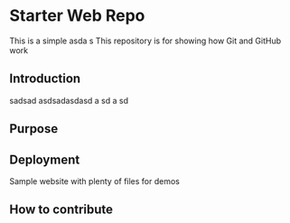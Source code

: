 # Starter Web Repo
This is a simple asda s
This repository is for showing how Git and GitHub work
## Introduction
sadsad asdsadasdasd a sd a sd 
## Purpose

## Deployment

Sample website with plenty of files for demos
## How to contribute
